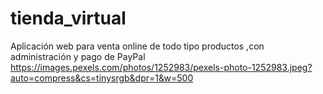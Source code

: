# tienda_virtual
Aplicación web para venta online de todo tipo productos ,con administración y pago de PayPal
https://images.pexels.com/photos/1252983/pexels-photo-1252983.jpeg?auto=compress&cs=tinysrgb&dpr=1&w=500

